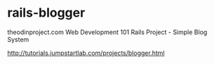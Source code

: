 # rails-blogger
theodinproject.com Web Development 101 Rails Project - Simple Blog System

http://tutorials.jumpstartlab.com/projects/blogger.html
